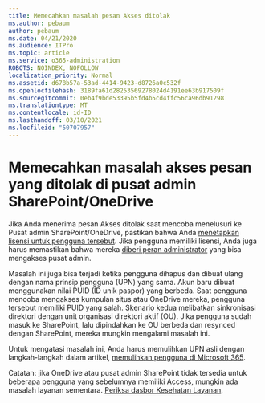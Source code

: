 ```yaml
---
title: Memecahkan masalah pesan Akses ditolak
ms.author: pebaum
author: pebaum
ms.date: 04/21/2020
ms.audience: ITPro
ms.topic: article
ms.service: o365-administration
ROBOTS: NOINDEX, NOFOLLOW
localization_priority: Normal
ms.assetid: d678b57a-53ad-4414-9423-d8726a0c532f
ms.openlocfilehash: 3189fa61d28253569278024d4191ee63b917509f
ms.sourcegitcommit: 0eb4f9bde53395b5fd4b5cd4ffc56ca96db91298
ms.translationtype: MT
ms.contentlocale: id-ID
ms.lasthandoff: 03/10/2021
ms.locfileid: "50707957"
---
```

# <a name="troubleshoot-access-denied-messages-in-sharepointonedrive-admin-center"></a>Memecahkan masalah akses pesan yang ditolak di pusat admin SharePoint/OneDrive

Jika Anda menerima pesan Akses ditolak saat mencoba menelusuri ke Pusat admin SharePoint/OneDrive, pastikan bahwa Anda [menetapkan lisensi untuk pengguna tersebut](https://docs.microsoft.com/microsoft-365/admin/add-users/add-users). Jika pengguna memiliki lisensi, Anda juga harus memastikan bahwa mereka [diberi peran administrator](https://docs.microsoft.com/microsoft-365/admin/add-users/about-admin-roles) yang bisa mengakses pusat admin.

Masalah ini juga bisa terjadi ketika pengguna dihapus dan dibuat ulang dengan nama prinsip pengguna (UPN) yang sama. Akun baru dibuat menggunakan nilai PUID (ID unik paspor) yang berbeda. Saat pengguna mencoba mengakses kumpulan situs atau OneDrive mereka, pengguna tersebut memiliki PUID yang salah. Skenario kedua melibatkan sinkronisasi direktori dengan unit organisasi direktori aktif (OU). Jika pengguna sudah masuk ke SharePoint, lalu dipindahkan ke OU berbeda dan resynced dengan SharePoint, mereka mungkin mengalami masalah ini.

Untuk mengatasi masalah ini, Anda harus memulihkan UPN asli dengan langkah-langkah dalam artikel, [memulihkan pengguna di Microsoft 365](https://docs.microsoft.com/microsoft-365/admin/add-users/restore-user).

Catatan: jika OneDrive atau pusat admin SharePoint tidak tersedia untuk beberapa pengguna yang sebelumnya memiliki Access, mungkin ada masalah layanan sementara.  [Periksa dasbor Kesehatan Layanan](https://portal.office.com/adminportal/home#/servicehealth).


